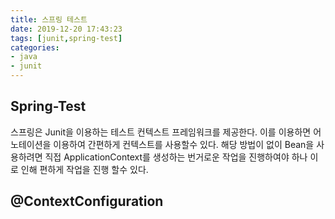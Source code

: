 ```yaml
---
title: 스프링 테스트
date: 2019-12-20 17:43:23
tags: [junit,spring-test]
categories:
- java
- junit
---
```


## Spring-Test

스프링은 Junit을 이용하는 테스트 컨텍스트 프레임워크를 제공한다. 이를 이용하면 어노테이션을 이용하여 간편하게 컨텍스트를 사용할수 있다. 해당 방법이 없이 Bean을 사용하려면 직접 ApplicationContext를 생성하는 번거로운 작업을 진행하여야 하나 이로 인해 편하게 작업을 진행 할수 있다.

## @ContextConfiguration
